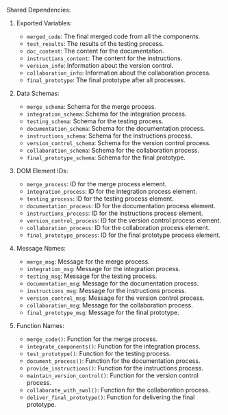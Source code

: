 Shared Dependencies:

1. Exported Variables: 
   - `merged_code`: The final merged code from all the components.
   - `test_results`: The results of the testing process.
   - `doc_content`: The content for the documentation.
   - `instructions_content`: The content for the instructions.
   - `version_info`: Information about the version control.
   - `collaboration_info`: Information about the collaboration process.
   - `final_prototype`: The final prototype after all processes.

2. Data Schemas:
   - `merge_schema`: Schema for the merge process.
   - `integration_schema`: Schema for the integration process.
   - `testing_schema`: Schema for the testing process.
   - `documentation_schema`: Schema for the documentation process.
   - `instructions_schema`: Schema for the instructions process.
   - `version_control_schema`: Schema for the version control process.
   - `collaboration_schema`: Schema for the collaboration process.
   - `final_prototype_schema`: Schema for the final prototype.

3. DOM Element IDs:
   - `merge_process`: ID for the merge process element.
   - `integration_process`: ID for the integration process element.
   - `testing_process`: ID for the testing process element.
   - `documentation_process`: ID for the documentation process element.
   - `instructions_process`: ID for the instructions process element.
   - `version_control_process`: ID for the version control process element.
   - `collaboration_process`: ID for the collaboration process element.
   - `final_prototype_process`: ID for the final prototype process element.

4. Message Names:
   - `merge_msg`: Message for the merge process.
   - `integration_msg`: Message for the integration process.
   - `testing_msg`: Message for the testing process.
   - `documentation_msg`: Message for the documentation process.
   - `instructions_msg`: Message for the instructions process.
   - `version_control_msg`: Message for the version control process.
   - `collaboration_msg`: Message for the collaboration process.
   - `final_prototype_msg`: Message for the final prototype.

5. Function Names:
   - `merge_code()`: Function for the merge process.
   - `integrate_components()`: Function for the integration process.
   - `test_prototype()`: Function for the testing process.
   - `document_process()`: Function for the documentation process.
   - `provide_instructions()`: Function for the instructions process.
   - `maintain_version_control()`: Function for the version control process.
   - `collaborate_with_swol()`: Function for the collaboration process.
   - `deliver_final_prototype()`: Function for delivering the final prototype.